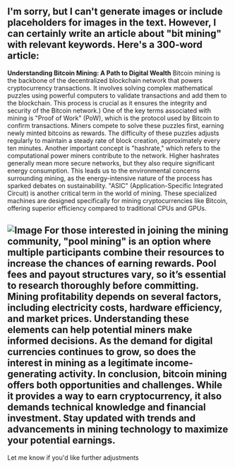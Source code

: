 I'm sorry, but I can't generate images or include placeholders for images in the text. However, I can certainly write an article about "bit mining" with relevant keywords. Here's a 300-word article:
---
**Understanding Bitcoin Mining: A Path to Digital Wealth**
Bitcoin mining is the backbone of the decentralized blockchain network that powers cryptocurrency transactions. It involves solving complex mathematical puzzles using powerful computers to validate transactions and add them to the blockchain. This process is crucial as it ensures the integrity and security of the Bitcoin network.)
One of the key terms associated with mining is "Proof of Work" (PoW), which is the protocol used by Bitcoin to confirm transactions. Miners compete to solve these puzzles first, earning newly minted bitcoins as rewards. The difficulty of these puzzles adjusts regularly to maintain a steady rate of block creation, approximately every ten minutes.
Another important concept is "hashrate," which refers to the computational power miners contribute to the network. Higher hashrates generally mean more secure networks, but they also require significant energy consumption. This leads us to the environmental concerns surrounding mining, as the energy-intensive nature of the process has sparked debates on sustainability.
"ASIC" (Application-Specific Integrated Circuit) is another critical term in the world of mining. These specialized machines are designed specifically for mining cryptocurrencies like Bitcoin, offering superior efficiency compared to traditional CPUs and GPUs.

![Image](https://github.com/user-attachments/assets/d7419ec9-dc67-403f-bf28-8faea5f1f74f)
For those interested in joining the mining community, "pool mining" is an option where multiple participants combine their resources to increase the chances of earning rewards. Pool fees and payout structures vary, so it’s essential to research thoroughly before committing.
Mining profitability depends on several factors, including electricity costs, hardware efficiency, and market prices. Understanding these elements can help potential miners make informed decisions. As the demand for digital currencies continues to grow, so does the interest in mining as a legitimate income-generating activity.
In conclusion, bitcoin mining offers both opportunities and challenges. While it provides a way to earn cryptocurrency, it also demands technical knowledge and financial investment. Stay updated with trends and advancements in mining technology to maximize your potential earnings.
--- 
Let me know if you'd like further adjustments
